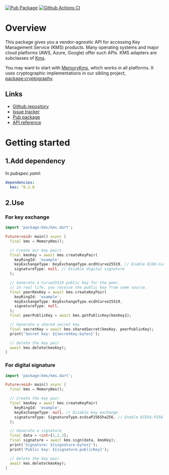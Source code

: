 [![Pub Package](https://img.shields.io/pub/v/kms.svg)](https://pub.dev/packages/kms)
[![Github Actions CI](https://github.com/dint-dev/cryptography/workflows/Dart%20CI/badge.svg)](https://github.com/dint-dev/cryptography/actions?query=workflow%3A%22Dart+CI%22)

# Overview
This package gives you a vendor-agnostic API for accessing Key Management Service (KMS) products.
Many operating systems and major cloud platforms (AWS, Azure, Google) offer such APIs.
KMS adapters are subclasses of [Kms](https://pub.dev/documentation/kms/latest/kms/Kms-class.html).

You may want to start with [MemoryKms](https://pub.dev/documentation/kms/latest/kms/MemoryKms-class.html),
which works in all platforms. It uses cryptographic implementations in our sibling project,
[package:cryptography](https://pub.dev/packages/cryptography).

## Links
  * [Github repository](https://github.com/dint-dev/cryptography)
  * [Issue tracker](https://github.com/dint-dev/cryptography/issues)
  * [Pub package](https://pub.dev/packages/kms)
  * [API reference](https://pub.dev/documentation/kms/latest/)

# Getting started
## 1.Add dependency
In _pubspec.yaml_:
```yaml
dependencies:
  kms: ^0.2.0
```

## 2.Use
### For key exchange
```dart
import 'package:kms/kms.dart';

Future<void> main() async {
  final kms = MemoryKms();

  // Create our key pairs
  final kmsKey = await kms.createKeyPair(
    keyRingId: 'example',
    keyExchangeType: KeyExchangeType.ecdhCurve25519, // Enable ECDH-Curve25519
    signatureType: null, // Disable digital signature
  );

  // Generate a Curve25519 public key for the peer.
  // In real life, you receive the public key from some source.
  final peerKmsKey = await kms.createKeyPair(
    keyRingId: 'example',
    keyExchangeType: KeyExchangeType.ecdhCurve25519,
    signatureType: null,
  );
  final peerPublicKey = await kms.getPublicKey(kmsKey1);

  // Generate a shared secret key
  final secretKey = await kms.sharedSecret(kmsKey, peerPublicKey);
  print('Secret key: ${secretKey.bytes}');

  // Delete the key pair
  await kms.delete(kmsKey);
}
```

### For digital signature
```dart
import 'package:kms/kms.dart';

Future<void> main() async {
  final kms = MemoryKms();

  // Create the key pair
  final kmsKey = await kms.createKeyPair(
    keyRingId: 'example',
    keyExchangeType: null, // Disable key exchange
    signatureType: SignatureType.ecdsaP256Sha256, // Enable ECDSA-P256-SHA256
  );

  // Generate a signature
  final data = <int>[1,2,3];
  final signature = await kms.sign(data, kmsKey);
  print('Signature: ${signature.bytes}');
  print('Public key: ${signature.publicKey}');

  // Delete the key pair
  await kms.delete(kmsKey);
}
```